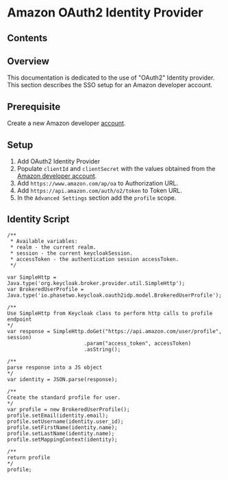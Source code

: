 # Amazon OAuth2 Identity Provider

## Contents

## Overview
This documentation is dedicated to the use of "OAuth2" Identity provider. This section describes the SSO setup for an Amazon developer account.

## Prerequisite

Create a new Amazon developer [account](https://developer.amazon.com/).

## Setup

1. Add OAuth2 Identity Provider
2. Populate `clientId` and `clientSecret` with the values obtained from the [Amazon developer account](https://developer.amazon.com/settings/console/securityprofile/overview.html).
3. Add `https://www.amazon.com/ap/oa` to Authorization URL.
4. Add `https://api.amazon.com/auth/o2/token` to Token URL.
5. In the `Advanced Settings` section add the `profile` scope.

## Identity Script

```
/**
 * Available variables: 
 * realm - the current realm.
 * session - the current keycloakSession.
 * accessToken - the authentication session accessToken.
 */

var SimpleHttp = Java.type('org.keycloak.broker.provider.util.SimpleHttp');
var BrokeredUserProfile = Java.type('io.phasetwo.keycloak.oauth2idp.model.BrokeredUserProfile');

/**
Use SimpleHttp from Keycloak class to perform http calls to profile endpoint
*/
var response = SimpleHttp.doGet("https://api.amazon.com/user/profile", session)
                         .param("access_token", accessToken)
                         .asString();
                         
/**
parse response into a JS object
*/
var identity = JSON.parse(response);

/**
Create the standard profile for user.
*/                      
var profile = new BrokeredUserProfile();
profile.setEmail(identity.email);
profile.setUsername(identity.user_id);
profile.setFirstName(identity.name);
profile.setLastName(identity.name);
profile.setMappingContext(identity);

/**
return profile
*/   
profile;
```
